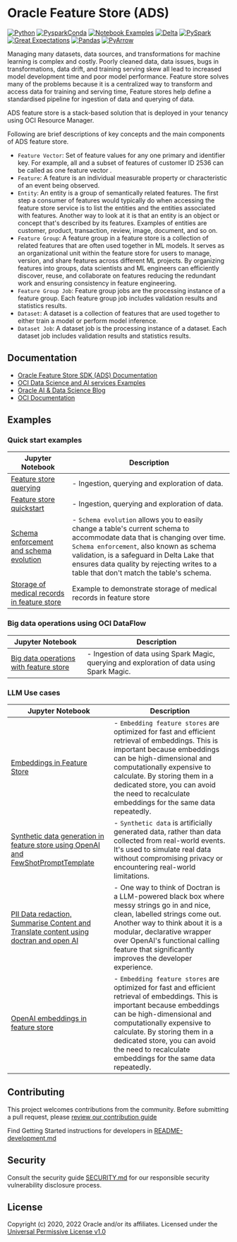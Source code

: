 # Oracle Feature Store (ADS)

[![Python](https://img.shields.io/badge/python-3.8-blue?style=for-the-badge&logo=pypi&logoColor=white)](https://pypi.org/project/oracle-ads/) [![PysparkConda](https://img.shields.io/badge/fspyspark32_p38_cpu_v2-1.0-blue?style=for-the-badge&logo=pypi&logoColor=white)](https://docs.oracle.com/en-us/iaas/data-science/using/conda-pyspark-fam.htm) [![Notebook Examples](https://img.shields.io/badge/docs-notebook--examples-blue?style=for-the-badge&logo=pypi&logoColor=white)](https://github.com/oracle-samples/oci-data-science-ai-samples/tree/master/notebook_examples) [![Delta](https://img.shields.io/badge/delta-2.0.1-blue?style=for-the-badge&logo=pypi&logoColor=white)](https://delta.io/) [![PySpark](https://img.shields.io/badge/pyspark-3.2.1-blue?style=for-the-badge&logo=pypi&logoColor=white)](https://spark.apache.org/docs/3.2.1/api/python/index.html) [![Great Expectations](https://img.shields.io/badge/greatexpectations-0.17.19-blue?style=for-the-badge&logo=pypi&logoColor=white)](https://greatexpectations.io/) [![Pandas](https://img.shields.io/badge/pandas-1.5.3-blue?style=for-the-badge&logo=pypi&logoColor=white)](https://pandas.pydata.org/) [![PyArrow](https://img.shields.io/badge/pyarrow-11.0.0-blue?style=for-the-badge&logo=pypi&logoColor=white)](https://arrow.apache.org/docs/python/index.html)

Managing many datasets, data sources, and transformations for machine learning is complex and costly. Poorly cleaned data, data issues, bugs in transformations, data drift, and training serving skew all lead to increased model development time and poor model performance. Feature store solves many of the problems because it is a centralized way to transform and access data for training and serving time, Feature stores help define a standardised pipeline for ingestion of data and querying of data.

ADS feature store is a stack-based solution that is deployed in your tenancy using OCI Resource Manager.

Following are brief descriptions of key concepts and the main components of ADS feature store.

- ``Feature Vector``:  Set of feature values for any one primary and identifier key. For example, all and a subset of features of customer ID 2536 can be called as one feature vector .
- ``Feature``: A feature is an individual measurable property or characteristic of an event being observed.
- ``Entity``: An entity is a group of semantically related features. The first step a consumer of features would typically do when accessing the feature store service is to list the entities and the entities associated with features. Another way to look at it is that an entity is an object or concept that's described by its features. Examples of entities are customer, product, transaction, review, image, document, and so on.
- ``Feature Group``: A feature group in a feature store is a collection of related features that are often used together in ML models. It serves as an organizational unit within the feature store for users to manage, version, and share features across different ML projects. By organizing features into groups, data scientists and ML engineers can efficiently discover, reuse, and collaborate on features reducing the redundant work and ensuring consistency in feature engineering.
- ``Feature Group Job``: Feature group jobs are the processing instance of a feature group. Each feature group job includes validation results and statistics results.
- ``Dataset``: 	A dataset is a collection of features that are used together to either train a model or perform model inference.
- ``Dataset Job``: A dataset job is the processing instance of a dataset. Each dataset job includes validation results and statistics results.

## Documentation

  - [Oracle Feature Store SDK (ADS) Documentation](https://feature-store-accelerated-data-science.readthedocs.io/en/latest/)
  - [OCI Data Science and AI services Examples](https://github.com/oracle/oci-data-science-ai-samples)
  - [Oracle AI & Data Science Blog](https://blogs.oracle.com/ai-and-datascience/)
  - [OCI Documentation](https://docs.oracle.com/en-us/iaas/data-science/using/data-science.htm)

## Examples

### Quick start examples

| Jupyter Notebook                                                                                                                                                          | Description                                                                                                                                                                                                                                                                                                 |
|---------------------------------------------------------------------------------------------------------------------------------------------------------------------------|-------------------------------------------------------------------------------------------------------------------------------------------------------------------------------------------------------------------------------------------------------------------------------------------------------------|
| [Feature store querying](https://github.com/oracle-samples/oci-data-science-ai-samples/blob/main/notebook_examples/feature_store_querying.ipynb)                          | - Ingestion, querying and exploration of data.                                                                                                                                                                                                                                                              |
| [Feature store quickstart](https://github.com/oracle-samples/oci-data-science-ai-samples/blob/main/notebook_examples/feature_store_quickstart.ipynb)                      | - Ingestion, querying and exploration of data.                                                                                                                                                                                                                                                              |
| [Schema enforcement and schema evolution](https://github.com/oracle-samples/oci-data-science-ai-samples/blob/main/notebook_examples/feature_store_schema_evolution.ipynb) | - `Schema evolution` allows you to easily change a table's current schema to accommodate data that is changing over time. `Schema enforcement`, also known as schema validation, is a safeguard in Delta Lake that ensures data quality by rejecting writes to a table that don't match the table's schema. |
| [Storage of medical records in feature store](https://github.com/oracle-samples/oci-data-science-ai-samples/blob/main/notebook_examples/feature_store_ehr_data.ipynb)     | Example to demonstrate storage of medical records in feature store                                                                                                                                                                                                                                          |

### Big data operations using OCI DataFlow

| Jupyter Notebook                                                                                                                                                    | Description                                                                                |
|---------------------------------------------------------------------------------------------------------------------------------------------------------------------|--------------------------------------------------------------------------------------------|
| [Big data operations with feature store](https://github.com/oracle-samples/oci-data-science-ai-samples/blob/main/notebook_examples/feature_store_spark_magic.ipynb) | - Ingestion of data using Spark Magic, querying and exploration of data using Spark Magic. |

### LLM Use cases

| Jupyter Notebook                                                                                                                                                                                                                        | Description                                                                                                                                                                                                                                                                                                              |
|-----------------------------------------------------------------------------------------------------------------------------------------------------------------------------------------------------------------------------------------|--------------------------------------------------------------------------------------------------------------------------------------------------------------------------------------------------------------------------------------------------------------------------------------------------------------------------|
| [Embeddings in Feature Store](https://github.com/oracle-samples/oci-data-science-ai-samples/blob/main/notebook_examples/feature_store_embeddings.ipynb)                                                                                 | - `Embedding feature stores` are optimized for fast and efficient retrieval of embeddings. This is important because embeddings can be high-dimensional and computationally expensive to calculate. By storing them in a dedicated store, you can avoid the need to recalculate embeddings for the same data repeatedly. |
| [Synthetic data generation in feature store using OpenAI and FewShotPromptTemplate](https://github.com/oracle-samples/oci-data-science-ai-samples/blob/main/notebook_examples/feature_store_medical_synthetic_data_openai.ipynb)        | - `Synthetic data` is artificially generated data, rather than data collected from real-world events. It's used to simulate real data without compromising privacy or encountering real-world limitations.                                                                                                               |
| [PII Data redaction, Summarise Content and Translate content using doctran and open AI](https://github.com/oracle-samples/oci-data-science-ai-samples/blob/main/notebook_examples/feature_store_pii_redaction_and_transformation.ipynb) | - One way to think of Doctran is a LLM-powered black box where messy strings go in and nice, clean, labelled strings come out. Another way to think about it is a modular, declarative wrapper over OpenAI's functional calling feature that significantly improves the developer experience.                            |
| [OpenAI embeddings in feature store](https://github.com/oracle-samples/oci-data-science-ai-samples/blob/main/notebook_examples/feature_store_embeddings_openai.ipynb)                                                                   | - `Embedding feature stores` are optimized for fast and efficient retrieval of embeddings. This is important because embeddings can be high-dimensional and computationally expensive to calculate. By storing them in a dedicated store, you can avoid the need to recalculate embeddings for the same data repeatedly. |


## Contributing

This project welcomes contributions from the community. Before submitting a pull request, please [review our contribution guide](./../../CONTRIBUTING.md)

Find Getting Started instructions for developers in [README-development.md](https://github.com/oracle/accelerated-data-science/blob/main/README-development.md)

## Security

Consult the security guide [SECURITY.md](https://github.com/oracle/accelerated-data-science/blob/main/SECURITY.md) for our responsible security vulnerability disclosure process.

## License

Copyright (c) 2020, 2022 Oracle and/or its affiliates. Licensed under the [Universal Permissive License v1.0](https://oss.oracle.com/licenses/upl/)